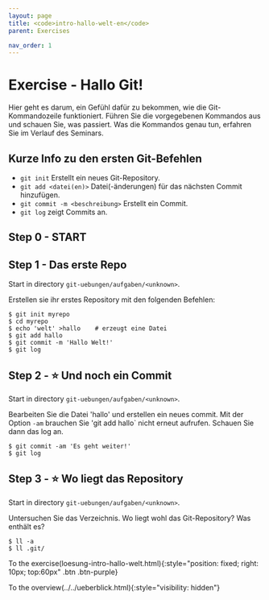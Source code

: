 ```yaml
---
layout: page
title: <code>intro-hallo-welt-en</code>
parent: Exercises

nav_order: 1
---
```

# Exercise - Hallo Git!

Hier geht es darum, ein Gefühl dafür zu bekommen,
wie die Git-Kommandozeile funktioniert.
Führen Sie die vorgegebenen Kommandos aus und schauen Sie,
was passiert.
Was die Kommandos genau tun, erfahren Sie im Verlauf des Seminars.

## Kurze Info zu den ersten Git-Befehlen

* `git init` Erstellt ein neues Git-Repository.
* `git add <datei(en)>` Datei(-änderungen) für das nächsten Commit hinzufügen.
* `git commit -m <beschreibung>` Erstellt ein Commit.
* `git log` zeigt Commits an.


<h2>Step 0 - START <!-- UEB/Hallo Git!/0 --></h2>

<h2>Step 1 - Das erste Repo <!-- UEB/Hallo Git!/1 --></h2>

Start in directory `git-uebungen/aufgaben/<unknown>`.

Erstellen sie ihr erstes Repository mit den folgenden Befehlen:

    $ git init myrepo
    $ cd myrepo
    $ echo 'welt' >hallo    # erzeugt eine Datei
    $ git add hallo
    $ git commit -m 'Hallo Welt!'
    $ git log

<h2>Step 2 - ⭐ Und noch ein Commit <!-- UEB/Hallo Git!/2 --></h2>

Start in directory `git-uebungen/aufgaben/<unknown>`.

Bearbeiten Sie die Datei 'hallo' und erstellen ein neues commit.
Mit der Option `-am` brauchen Sie 'git add hallo` nicht erneut aufrufen.
Schauen Sie dann das log an.

    $ git commit -am 'Es geht weiter!'
    $ git log

<h2>Step 3 - ⭐ Wo liegt das Repository <!-- UEB/Hallo Git!/3 --></h2>

Start in directory `git-uebungen/aufgaben/<unknown>`.

Untersuchen Sie das Verzeichnis.
Wo liegt wohl das Git-Repository? Was enthält es?

    $ ll -a
    $ ll .git/

To the exercise(loesung-intro-hallo-welt.html){:style="position: fixed; right: 10px; top:60px" .btn .btn-purple}

To the overview(../../ueberblick.html){:style="visibility: hidden"}

